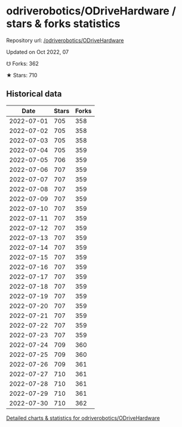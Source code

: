 # odriverobotics/ODriveHardware / stars & forks statistics

Repository url: [/odriverobotics/ODriveHardware](https://github.com/odriverobotics/ODriveHardware)

Updated on Oct 2022, 07

☋ Forks: 362

★ Stars: 710

## Historical data
| Date | Stars | Forks |
|------|-------|-------|
| 2022-07-01 | 705 | 358 | 
| 2022-07-02 | 705 | 358 | 
| 2022-07-03 | 705 | 358 | 
| 2022-07-04 | 705 | 359 | 
| 2022-07-05 | 706 | 359 | 
| 2022-07-06 | 707 | 359 | 
| 2022-07-07 | 707 | 359 | 
| 2022-07-08 | 707 | 359 | 
| 2022-07-09 | 707 | 359 | 
| 2022-07-10 | 707 | 359 | 
| 2022-07-11 | 707 | 359 | 
| 2022-07-12 | 707 | 359 | 
| 2022-07-13 | 707 | 359 | 
| 2022-07-14 | 707 | 359 | 
| 2022-07-15 | 707 | 359 | 
| 2022-07-16 | 707 | 359 | 
| 2022-07-17 | 707 | 359 | 
| 2022-07-18 | 707 | 359 | 
| 2022-07-19 | 707 | 359 | 
| 2022-07-20 | 707 | 359 | 
| 2022-07-21 | 707 | 359 | 
| 2022-07-22 | 707 | 359 | 
| 2022-07-23 | 707 | 359 | 
| 2022-07-24 | 709 | 360 | 
| 2022-07-25 | 709 | 360 | 
| 2022-07-26 | 709 | 361 | 
| 2022-07-27 | 710 | 361 | 
| 2022-07-28 | 710 | 361 | 
| 2022-07-29 | 710 | 361 | 
| 2022-07-30 | 710 | 362 | 


[Detailed charts & statistics for odriverobotics/ODriveHardware](https://reviewgithub.com/rep/odriverobotics/ODriveHardware)

